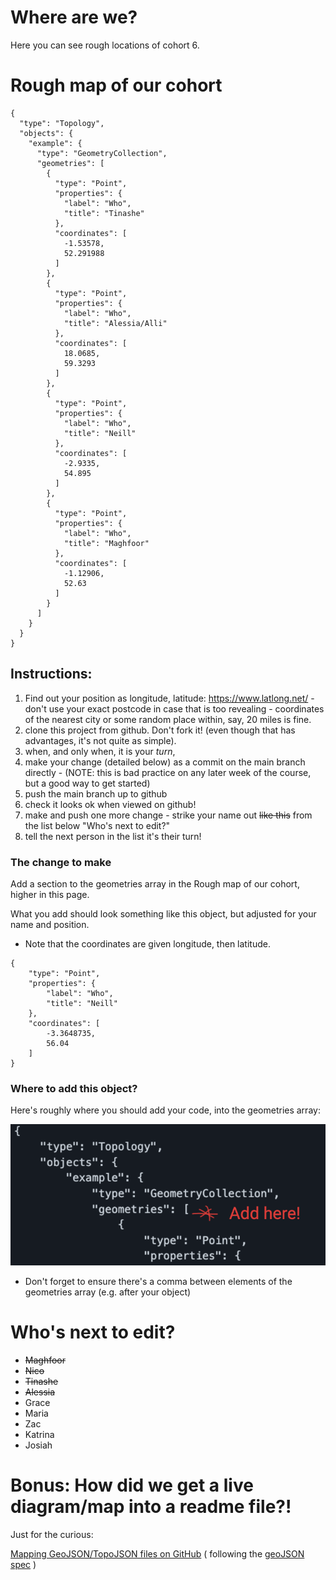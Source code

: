 # Where are we?

Here you can see rough locations of cohort 6.

# Rough map of our cohort

```topojson
{
  "type": "Topology",
  "objects": {
    "example": {
      "type": "GeometryCollection",
      "geometries": [
        {
          "type": "Point",
          "properties": {
            "label": "Who",
            "title": "Tinashe"
          },
          "coordinates": [
            -1.53578,
            52.291988
          ]
        },
        {
          "type": "Point",
          "properties": {
            "label": "Who",
            "title": "Alessia/Alli"
          },
          "coordinates": [
            18.0685,
            59.3293
          ]
        },
        {
          "type": "Point",
          "properties": {
            "label": "Who",
            "title": "Neill"
          },
          "coordinates": [
            -2.9335,
            54.895
          ]
        },
        {
          "type": "Point",
          "properties": {
            "label": "Who",
            "title": "Maghfoor"
          },
          "coordinates": [
            -1.12906,
            52.63
          ]
        }
      ]
    }
  }
}
```

## Instructions:

1. Find out your position as longitude, latitude: https://www.latlong.net/ - don't use your exact postcode in case that is too revealing - coordinates of the nearest city or some random place within, say, 20 miles is fine.
1. clone this project from github. Don't fork it! (even though that has advantages, it's not quite as simple).
1. when, and only when, it is your _turn_,
1. make your change (detailed below) as a commit on the main branch directly - (NOTE: this is bad practice on any later week of the course, but a good way to get started)
1. push the main branch up to github
1. check it looks ok when viewed on github!
1. make and push one more change - strike your name out ~~like this~~ from the list below "Who's next to edit?"
1. tell the next person in the list it's their turn!

### The change to make

Add a section to the geometries array in the Rough map of our cohort, higher in this page.

What you add should look something like this object, but adjusted for your name and position.

- Note that the coordinates are given longitude, then latitude.

```
{
    "type": "Point",
    "properties": {
        "label": "Who",
        "title": "Neill"
    },
    "coordinates": [
        -3.3648735,
        56.04
    ]
}
```

### Where to add this object?

Here's roughly where you should add your code, into the geometries array:

![illustration of where to add your code](extra-docs/where-to-add-code.png)

- Don't forget to ensure there's a comma between elements of the geometries array (e.g. after your object)

# Who's next to edit?

- ~~Maghfoor~~
- ~~Nico~~
- ~~Tinashe~~
- ~~Alessia~~
- Grace
- Maria
- Zac
- Katrina
- Josiah

# Bonus: How did we get a live diagram/map into a readme file?!

Just for the curious:

[Mapping GeoJSON/TopoJSON files on GitHub](https://docs.github.com/en/repositories/working-with-files/using-files/working-with-non-code-files#mapping-geojsontopojson-files-on-github)
( following the [geoJSON spec](https://www.rfc-editor.org/rfc/rfc7946) )
